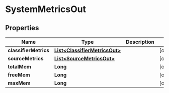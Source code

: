 
# SystemMetricsOut

## Properties
Name | Type | Description | Notes
------------ | ------------- | ------------- | -------------
**classifierMetrics** | [**List&lt;ClassifierMetricsOut&gt;**](ClassifierMetricsOut.md) |  |  [optional]
**sourceMetrics** | [**List&lt;SourceMetricsOut&gt;**](SourceMetricsOut.md) |  |  [optional]
**totalMem** | **Long** |  |  [optional]
**freeMem** | **Long** |  |  [optional]
**maxMem** | **Long** |  |  [optional]




